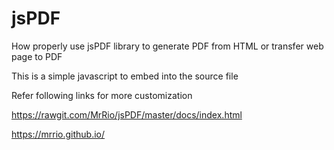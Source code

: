 # jsPDF
How properly use jsPDF library to generate PDF from HTML or transfer web page to PDF 

This is a simple javascript to embed into the source file

Refer following links for more customization 

https://rawgit.com/MrRio/jsPDF/master/docs/index.html

https://mrrio.github.io/
